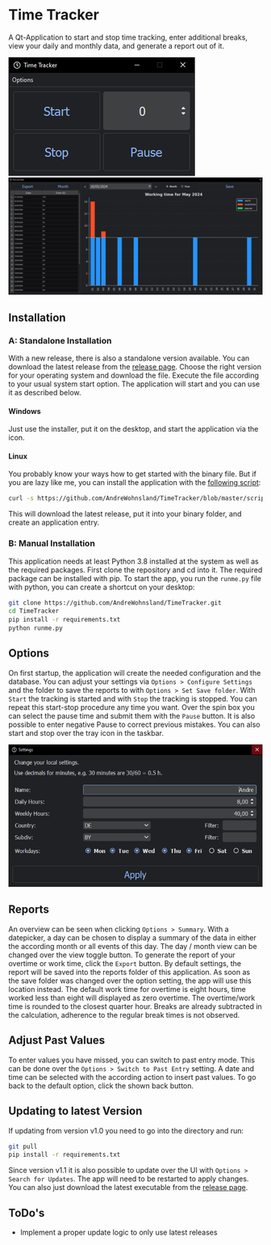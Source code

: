 # Time Tracker

A Qt-Application to start and stop time tracking, enter additional breaks, view your daily and monthly data, and generate a report out of it.

![mainwindow](./doc/mainwindow.PNG 'mainwindow')
![report](./doc/report.PNG 'report')

## Installation

### A: Standalone Installation

With a new release, there is also a standalone version available.
You can download the latest release from the [release page](https://github.com/AndreWohnsland/TimeTracker/releases).
Choose the right version for your operating system and download the file.
Execute the file according to your usual system start option.
The application will start and you can use it as described below.

#### Windows

Just use the installer, put it on the desktop, and start the application via the icon.

#### Linux

You probably know your ways how to get started with the binary file.
But if you are lazy like me, you can install the application with the [following script](https://github.com/AndreWohnsland/TimeTracker/blob/master/scripts/installer.sh):

```bash
curl -s https://github.com/AndreWohnsland/TimeTracker/blob/master/scripts/installer.sh | bash
```

This will download the latest release, put it into your binary folder, and create an application entry.

### B: Manual Installation

This application needs at least Python 3.8 installed at the system as well as the required packages.
First clone the repository and cd into it.
The required package can be installed with pip.
To start the app, you run the `runme.py` file with python, you can create a shortcut on your desktop:

```bash
git clone https://github.com/AndreWohnsland/TimeTracker.git
cd TimeTracker
pip install -r requirements.txt
python runme.py
```

## Options

On first startup, the application will create the needed configuration and the database.
You can adjust your settings via `Options > Configure Settings` and the folder to save the reports to with `Options > Set Save folder`.
With `Start` the tracking is started and with `Stop` the tracking is stopped.
You can repeat this start-stop procedure any time you want.
Over the spin box you can select the pause time and submit them with the `Pause` button.
It is also possible to enter negative Pause to correct previous mistakes.
You can also start and stop over the tray icon in the taskbar.

![settings](./doc/options.PNG 'settings')

## Reports

An overview can be seen when clicking `Options > Summary`.
With a datepicker, a day can be chosen to display a summary of the data in either the according month or all events of this day.
The day / month view can be changed over the view toggle button.
To generate the report of your overtime or work time, click the `Export` button.
By default settings, the report will be saved into the reports folder of this application.
As soon as the save folder was changed over the option setting, the app will use this location instead.
The default work time for overtime is eight hours, time worked less than eight will displayed as zero overtime.
The overtime/work time is rounded to the closest quarter hour.
Breaks are already subtracted in the calculation, adherence to the regular break times is not observed.

## Adjust Past Values

To enter values you have missed, you can switch to past entry mode.
This can be done over the `Options > Switch to Past Entry` setting.
A date and time can be selected with the according action to insert past values.
To go back to the default option, click the shown back button.

## Updating to latest Version

If updating from version v1.0 you need to go into the directory and run:

```bash
git pull
pip install -r requirements.txt
```

Since version v1.1 it is also possible to update over the UI with `Options > Search for Updates`.
The app will need to be restarted to apply changes.
You can also just download the latest executable from the [release page](https://github.com/AndreWohnsland/TimeTracker/releases).

## ToDo's

- Implement a proper update logic to only use latest releases
